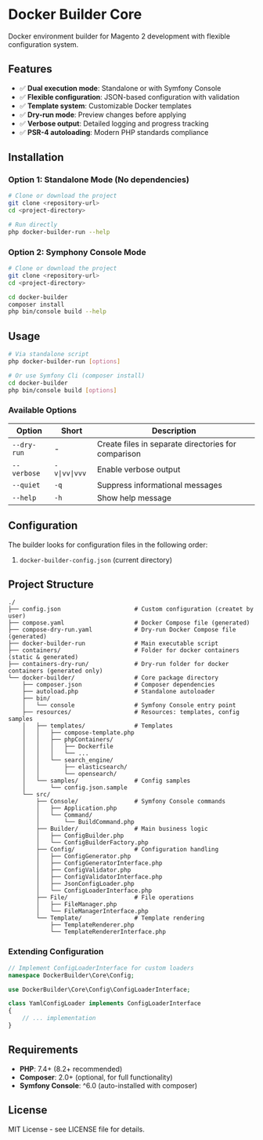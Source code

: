 # Docker Builder Core

Docker environment builder for Magento 2 development with flexible configuration system.

## Features

- ✅ **Dual execution mode**: Standalone or with Symfony Console
- ✅ **Flexible configuration**: JSON-based configuration with validation
- ✅ **Template system**: Customizable Docker templates
- ✅ **Dry-run mode**: Preview changes before applying
- ✅ **Verbose output**: Detailed logging and progress tracking
- ✅ **PSR-4 autoloading**: Modern PHP standards compliance

## Installation

### Option 1: Standalone Mode (No dependencies)
```bash
# Clone or download the project
git clone <repository-url>
cd <project-directory>

# Run directly
php docker-builder-run --help
```

### Option 2: Symphony Console Mode
```bash
# Clone or download the project
git clone <repository-url>
cd <project-directory>

cd docker-builder
composer install
php bin/console build --help
```

## Usage
```bash
# Via standalone script
php docker-builder-run [options]

# Or use Symfony Cli (composer install)
cd docker-builder
php bin/console build [options]
```

### Available Options

| Option      | Short         | Description                                         |
|-------------|---------------|-----------------------------------------------------|
| `--dry-run` | -             | Create files in separate directories for comparison |
| `--verbose` | `-v\|vv\|vvv` | Enable verbose output                               |
| `--quiet`   | `-q`          | Suppress informational messages                     |
| `--help`    | `-h`          | Show help message                                   |

## Configuration
The builder looks for configuration files in the following order:
1. `docker-builder-config.json` (current directory)

## Project Structure
```
./
├── config.json                     # Custom configuration (createt by user)
├── compose.yaml                    # Docker Compose file (generated)
├── compose-dry-run.yaml            # Dry-run Docker Compose file (generated)
├── docker-builder-run              # Main executable script
├── containers/                     # Folder for docker containers (static & generated)
├── containers-dry-run/             # Dry-run folder for docker containers (generated only)
└── docker-builder/                 # Core package directory
    ├── composer.json               # Composer dependencies
    ├── autoload.php                # Standalone autoloader
    ├── bin/
    │   └── console                 # Symfony Console entry point
    ├── resources/                  # Resources: templates, config samples
    │   ├── templates/              # Templates
    │   │   ├── compose-template.php
    │   │   ├── phpContainers/
    │   │   │   ├── Dockerfile
    │   │   │   └── ...
    │   │   └── search_engine/
    │   │       ├── elasticsearch/
    │   │       └── opensearch/
    │   └── samples/                # Config samples
    │       └── config.json.sample
    └── src/
        ├── Console/                # Symfony Console commands
        │   ├── Application.php
        │   └── Command/
        │       └── BuildCommand.php
        ├── Builder/                # Main business logic
        │   ├── ConfigBuilder.php
        │   └── ConfigBuilderFactory.php
        ├── Config/                 # Configuration handling
        │   ├── ConfigGenerator.php
        │   ├── ConfigGeneratorInterface.php
        │   ├── ConfigValidator.php
        │   ├── ConfigValidatorInterface.php
        │   ├── JsonConfigLoader.php
        │   └── ConfigLoaderInterface.php
        ├── File/                   # File operations
        │   ├── FileManager.php
        │   └── FileManagerInterface.php
        └── Template/               # Template rendering
            ├── TemplateRenderer.php
            └── TemplateRendererInterface.php

```

### Extending Configuration
```php
// Implement ConfigLoaderInterface for custom loaders
namespace DockerBuilder\Core\Config;

use DockerBuilder\Core\Config\ConfigLoaderInterface;

class YamlConfigLoader implements ConfigLoaderInterface
{
    // ... implementation
}
```

## Requirements
- **PHP**: 7.4+ (8.2+ recommended)
- **Composer**: 2.0+ (optional, for full functionality)
- **Symfony Console**: ^6.0 (auto-installed with composer)

## License
MIT License - see LICENSE file for details.
